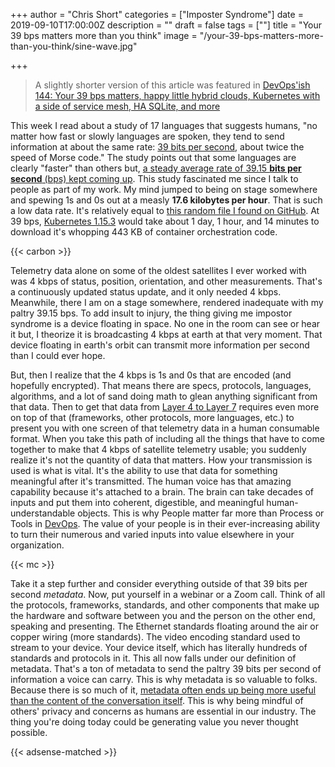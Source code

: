 +++
author = "Chris Short"
categories = ["Imposter Syndrome"]
date = 2019-09-10T17:00:00Z
description = ""
draft = false
tags = [""]
title = "Your 39 bps matters more than you think"
image = "/your-39-bps-matters-more-than-you-think/sine-wave.jpg"

+++

> A slightly shorter version of this article was featured in [DevOps'ish 144: Your 39 bps matters, happy little hybrid clouds, Kubernetes with a side of service mesh, HA SQLite, and more](https://devopsish.com/144/)

This week I read about a study of 17 languages that suggests humans, "no matter how fast or slowly languages are spoken, they tend to send information at about the same rate: [39 bits per second](https://www.sciencemag.org/news/2019/09/human-speech-may-have-universal-transmission-rate-39-bits-second), about twice the speed of Morse code." The study points out that some languages are clearly "faster" than others but, [a steady average rate of 39.15 **bits per second** (bps) kept coming up](https://advances.sciencemag.org/content/5/9/eaaw2594). This study fascinated me since I talk to people as part of my work. My mind jumped to being on stage somewhere and spewing 1s and 0s out at a measly **17.6 kilobytes per hour**. That is such a low data rate. It's relatively equal to [this random file I found on GitHub](https://raw.githubusercontent.com/cttobin/ggthemr/master/misc/build.txt). At 39 bps,  [Kubernetes 1.15.3](https://github.com/kubernetes/kubernetes/releases/tag/v1.15.3) would take about 1 day, 1 hour, and 14 minutes to download it's whopping 443 KB of container orchestration code.

{{< carbon >}}

Telemetry data alone on some of the oldest satellites I ever worked with was 4 kbps of status, position, orientation, and other measurements. That's a continuously updated status update, and it only needed 4 kbps. Meanwhile, there I am on a stage somewhere, rendered inadequate with my paltry 39.15 bps. To add insult to injury, the thing giving me impostor syndrome is a device floating in space. No one in the room can see or hear it but, I theorize it is broadcasting 4 kbps at earth at that very moment. That device floating in earth's orbit can transmit more information per second than I could ever hope.

But, then I realize that the 4 kbps is 1s and 0s that are encoded (and hopefully encrypted). That means there are specs, protocols, languages, algorithms, and a lot of sand doing math to glean anything significant from that data. Then to get that data from [Layer 4 to Layer 7](https://chrisshort.net/drawings/osi-model/) requires even more on top of that (frameworks, other protocols, more languages, etc.) to present you with one screen of that telemetry data in a human consumable format. When you take this path of including all the things that have to come together to make that 4 kbps of satellite telemetry usable; you suddenly realize it's not the quantity of data that matters. How your transmission is used is what is vital. It's the ability to use that data for something meaningful after it's transmitted. The human voice has that amazing capability because it's attached to a brain. The brain can take decades of inputs and put them into coherent, digestible, and meaningful human-understandable objects. This is why People matter far more than Process or Tools in [DevOps](https://devopsish.com/). The value of your people is in their ever-increasing ability to turn their numerous and varied inputs into value elsewhere in your organization.

{{< mc >}}

Take it a step further and consider everything outside of that 39 bits per second *metadata*. Now, put yourself in a webinar or a Zoom call. Think of all the protocols, frameworks, standards, and other components that make up the hardware and software between you and the person on the other end, speaking and presenting. The Ethernet standards floating around the air or copper wiring (more standards). The video encoding standard used to stream to your device. Your device itself, which has literally hundreds of standards and protocols in it. This all now falls under our definition of metadata. That's a ton of metadata to send the paltry 39 bits per second of information a voice can carry. This is why metadata is so valuable to folks. Because there is so much of it, [metadata often ends up being more useful than the content of the conversation itself](https://www.theguardian.com/film/2015/nov/09/a-good-american-review-nsa-whistleblower-william-binney-911-world-trade-centre?utm_source=devopsish&utm_medium=newsletter&utm_campaign=144). This is why being mindful of others' privacy and concerns as humans are essential in our industry. The thing you're doing today could be generating value you never thought possible.

{{< adsense-matched >}}
